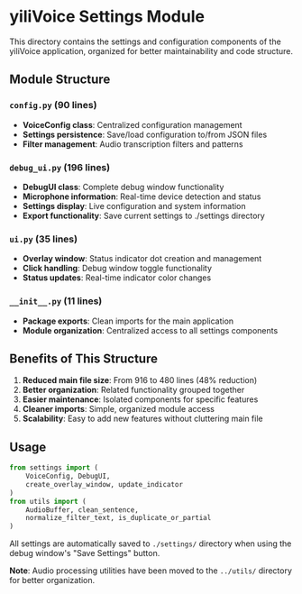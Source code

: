 # yiliVoice Settings Module

This directory contains the settings and configuration components of the yiliVoice application, organized for better maintainability and code structure.

## Module Structure

### `config.py` (90 lines)
- **VoiceConfig class**: Centralized configuration management
- **Settings persistence**: Save/load configuration to/from JSON files
- **Filter management**: Audio transcription filters and patterns

### `debug_ui.py` (196 lines)
- **DebugUI class**: Complete debug window functionality
- **Microphone information**: Real-time device detection and status
- **Settings display**: Live configuration and system information
- **Export functionality**: Save current settings to ./settings directory

### `ui.py` (35 lines)
- **Overlay window**: Status indicator dot creation and management
- **Click handling**: Debug window toggle functionality
- **Status updates**: Real-time indicator color changes

### `__init__.py` (11 lines)
- **Package exports**: Clean imports for the main application
- **Module organization**: Centralized access to all settings components

## Benefits of This Structure

1. **Reduced main file size**: From 916 to 480 lines (48% reduction)
2. **Better organization**: Related functionality grouped together
3. **Easier maintenance**: Isolated components for specific features
4. **Cleaner imports**: Simple, organized module access
5. **Scalability**: Easy to add new features without cluttering main file

## Usage

```python
from settings import (
    VoiceConfig, DebugUI,
    create_overlay_window, update_indicator
)
from utils import (
    AudioBuffer, clean_sentence,
    normalize_filter_text, is_duplicate_or_partial
)
```

All settings are automatically saved to `./settings/` directory when using the debug window's "Save Settings" button.

**Note**: Audio processing utilities have been moved to the `../utils/` directory for better organization.
